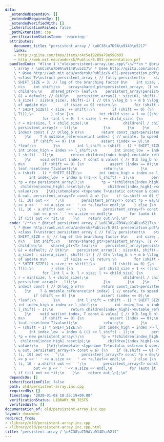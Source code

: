 ```yaml
---
data:
  _extendedDependsOn: []
  _extendedRequiredBy: []
  _extendedVerifiedWith: []
  _isVerificationFailed: false
  _pathExtension: cpp
  _verificationStatusIcon: ':warning:'
  attributes:
    document_title: "persistent array / \u6C38\u7D9A\u914D\u5217"
    links:
    - http://qiita.com/imos/items/c4c5e19289a79e598b93
    - http://web.mit.edu/andersk/Public/6.851-presentation.pdf
  bundledCode: "#line 1 \"old/persistent-array.inc.cpp\"\n/**\n * @brief persistent\
    \ array / \u6C38\u7D9A\u914D\u5217\n * @see http://qiita.com/imos/items/c4c5e19289a79e598b93\n\
    \ * @see http://web.mit.edu/andersk/Public/6.851-presentation.pdf\n */\ntemplate\
    \ <class T>\nstruct persistent_array { // fully persistent\n    static const int\
    \ SHIFT_SIZE = 3; // log of the branching factor b\n    int size; // the size\
    \ n\n    int shift;\n    array<shared_ptr<persistent_array>, (1 << SHIFT_SIZE)>\
    \ children;\n    shared_ptr<T> leaf;\n    persistent_array(persistent_array const\
    \ &) = default; // O(b)\n    persistent_array() : size(0), shift(-1) {}\n    persistent_array(int\
    \ a_size) : size(a_size), shift(-1) { // O(n \\log_b n + m b \\log_b n) for number\
    \ of update m\n        if (size == 0) return;\n        for (shift = 0; (1 << (shift\
    \ * SHIFT_SIZE)) < size; ++ shift);\n        if (shift == 0) {\n            leaf.reset(new\
    \ T());\n        } else {\n            int child_size = 1 << ((shift - 1) * SHIFT_SIZE);\n\
    \            for (int l = 0; l < size; l += child_size) {\n                int\
    \ r = min(size, l + child_size);\n                children[l / child_size].reset(new\
    \ persistent_array(r - l));\n            }\n        }\n    }\n    T const & get(int\
    \ index) const { // O(log_b n)\n        return const_cast<persistent_array *>(this)->mutable_reference(index);\n\
    \    }\n    T & mutable_reference(int index) { // unsafe, to speed up initialization\n\
    \        if (shift == 0) {\n            assert (index == 0);\n            return\
    \ *leaf;\n        }\n        int l_shift = (shift - 1) * SHIFT_SIZE;\n       \
    \ int index_high = index >> l_shift;\n        int index_low  = index & ((1 <<\
    \ l_shift) - 1);\n        return children[index_high]->mutable_reference(index_low);\n\
    \    }\n    void set(int index, T const & value) { // O(b log_b n), increment\
    \ m\n        if (shift == 0) {\n            assert (index == 0);\n           \
    \ leaf.reset(new T(value));\n            return;\n        }\n        int l_shift\
    \ = (shift - 1) * SHIFT_SIZE;\n        int index_high = index >> l_shift;\n  \
    \      int index_low  = index & ((1 << l_shift) - 1);\n        persistent_array\
    \ *p = new persistent_array();\n        *p = *(children[index_high]);\n      \
    \  children[index_high].reset(p);\n        children[index_high]->set(index_low,\
    \ value);\n    }\n};\ntemplate <typename T>\nstatic ostream & operator << (ostream\
    \ & out, persistent_array<T> const & a) {\n    if (a.shift == 0) {\n        repeat\
    \ (i, 10) out << ' ';\n        persistent_array<T> const *p = &a;\n        out\
    \ << p << ' ' << a.size << ' ' << *a.leaf<< endl;\n    } else {\n        repeat\
    \ (i, 10 - a.shift) out << ' ';\n        persistent_array<T> const *p = &a;\n\
    \        out << p << ' ' << a.size << endl;\n        for (auto it : a.children)\
    \ if (it) out << *it;\n    }\n    return out;\n};\n"
  code: "/**\n * @brief persistent array / \u6C38\u7D9A\u914D\u5217\n * @see http://qiita.com/imos/items/c4c5e19289a79e598b93\n\
    \ * @see http://web.mit.edu/andersk/Public/6.851-presentation.pdf\n */\ntemplate\
    \ <class T>\nstruct persistent_array { // fully persistent\n    static const int\
    \ SHIFT_SIZE = 3; // log of the branching factor b\n    int size; // the size\
    \ n\n    int shift;\n    array<shared_ptr<persistent_array>, (1 << SHIFT_SIZE)>\
    \ children;\n    shared_ptr<T> leaf;\n    persistent_array(persistent_array const\
    \ &) = default; // O(b)\n    persistent_array() : size(0), shift(-1) {}\n    persistent_array(int\
    \ a_size) : size(a_size), shift(-1) { // O(n \\log_b n + m b \\log_b n) for number\
    \ of update m\n        if (size == 0) return;\n        for (shift = 0; (1 << (shift\
    \ * SHIFT_SIZE)) < size; ++ shift);\n        if (shift == 0) {\n            leaf.reset(new\
    \ T());\n        } else {\n            int child_size = 1 << ((shift - 1) * SHIFT_SIZE);\n\
    \            for (int l = 0; l < size; l += child_size) {\n                int\
    \ r = min(size, l + child_size);\n                children[l / child_size].reset(new\
    \ persistent_array(r - l));\n            }\n        }\n    }\n    T const & get(int\
    \ index) const { // O(log_b n)\n        return const_cast<persistent_array *>(this)->mutable_reference(index);\n\
    \    }\n    T & mutable_reference(int index) { // unsafe, to speed up initialization\n\
    \        if (shift == 0) {\n            assert (index == 0);\n            return\
    \ *leaf;\n        }\n        int l_shift = (shift - 1) * SHIFT_SIZE;\n       \
    \ int index_high = index >> l_shift;\n        int index_low  = index & ((1 <<\
    \ l_shift) - 1);\n        return children[index_high]->mutable_reference(index_low);\n\
    \    }\n    void set(int index, T const & value) { // O(b log_b n), increment\
    \ m\n        if (shift == 0) {\n            assert (index == 0);\n           \
    \ leaf.reset(new T(value));\n            return;\n        }\n        int l_shift\
    \ = (shift - 1) * SHIFT_SIZE;\n        int index_high = index >> l_shift;\n  \
    \      int index_low  = index & ((1 << l_shift) - 1);\n        persistent_array\
    \ *p = new persistent_array();\n        *p = *(children[index_high]);\n      \
    \  children[index_high].reset(p);\n        children[index_high]->set(index_low,\
    \ value);\n    }\n};\ntemplate <typename T>\nstatic ostream & operator << (ostream\
    \ & out, persistent_array<T> const & a) {\n    if (a.shift == 0) {\n        repeat\
    \ (i, 10) out << ' ';\n        persistent_array<T> const *p = &a;\n        out\
    \ << p << ' ' << a.size << ' ' << *a.leaf<< endl;\n    } else {\n        repeat\
    \ (i, 10 - a.shift) out << ' ';\n        persistent_array<T> const *p = &a;\n\
    \        out << p << ' ' << a.size << endl;\n        for (auto it : a.children)\
    \ if (it) out << *it;\n    }\n    return out;\n};\n"
  dependsOn: []
  isVerificationFile: false
  path: old/persistent-array.inc.cpp
  requiredBy: []
  timestamp: '2020-01-08 18:35:19+09:00'
  verificationStatus: LIBRARY_NO_TESTS
  verifiedWith: []
documentation_of: old/persistent-array.inc.cpp
layout: document
redirect_from:
- /library/old/persistent-array.inc.cpp
- /library/old/persistent-array.inc.cpp.html
title: "persistent array / \u6C38\u7D9A\u914D\u5217"
---
```

